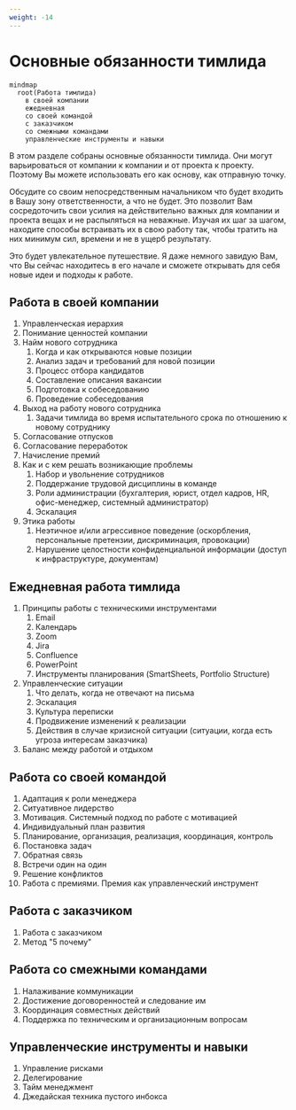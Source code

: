 ```yaml
---
weight: -14
---
```

# Основные обязанности тимлида

```mermaid
mindmap
  root(Работа тимлида)
    в своей компании
    eжедневная
    со своей командой
    с заказчиком
    со смежными командами
    yправленческие инструменты и навыки
```

В этом разделе собраны основные обязанности тимлида. Они могут варьироваться от компании к компании и от проекта к проекту. Поэтому Вы можете использовать его как основу, как отправную точку.

Обсудите со своим непосредственным начальником что будет входить в Вашу зону ответственности, а что не будет. Это позволит Вам сосредоточить свои усилия на действительно важных для компании и проекта вещах и не распыляться на неважные. Изучая их шаг за шагом, находите способы встраивать их в свою работу так, чтобы тратить на них минимум сил, времени и не в ущерб результату.

Это будет увлекательное путешествие. Я даже немного завидую Вам, что Вы сейчас находитесь в его начале и сможете открывать для себя новые идеи и подходы к работе.

## Работа в своей компании

1. Управленческая иерархия
2. Понимание ценностей компании
3. Найм нового сотрудника
    1. Когда и как открываются новые позиции
    2. Анализ задач и требований для новой позиции
    3. Процесс отбора кандидатов
    4. Составление описания вакансии
    5. Подготовка к собеседованию
    6. Проведение собеседования
4. Выход на работу нового сотрудника
    1. Задачи тимлида во время испытательного срока по отношению к новому сотруднику
5. Согласование отпусков
6. Согласование переработок
7. Начисление премий
8. Как и с кем решать возникающие проблемы
    1. Набор и увольнение сотрудников    
    2. Поддержание трудовой дисциплины в команде    
    3. Роли администрации (бухгалтерия, юрист, отдел кадров, HR, офис-менеджер, системный администратор)    
    4. Эскалация 
9. Этика работы
	1. Неэтичное и/или агрессивное поведение (оскорбления, персональные претензии, дискриминация, провокации)
	2. Нарушение целостности конфиденциальной информации (доступ к инфраструктуре, документам)
## Ежедневная работа тимлида

1. Принципы работы с техническими инструментами  
    1. Email
    2. Календарь
    3. Zoom
    4. Jira
    5. Confluence
    6. PowerPoint
    7. Инструменты планирования (SmartSheets, Portfolio Structure)
2. Управленческие ситуации
    1. Что делать, когда не отвечают на письма
    2. Эскалация
    3. Культура переписки
    4. Продвижение изменений к реализации
    5. Действия в случае кризисной ситуации (ситуации, когда есть угроза интересам заказчика)
3. Баланс между работой и отдыхом

## Работа со своей командой

1. Адаптация к роли менеджера
2. Ситуативное лидерство
3. Мотивация. Системный подход по работе с мотивацией
4. Индивидуальный план развития
5. Планирование, организация, реализация, координация, контроль
6. Постановка задач
7. Обратная связь
8. Встречи один на один
9. Решение конфликтов
10. Работа с премиями. Премия как управленческий инструмент

## Работа с заказчиком

1. Работа с заказчиком
2. Метод "5 почему"

## Работа со смежными командами

1. Налаживание коммуникации
2. Достижение договоренностей и следование им
3. Координация совместных действий
4. Поддержка по техническим и организационным вопросам

## Управленческие инструменты и навыки

1. Управление рисками
2. Делегирование
3. Тайм менеджмент
4. Джедайская техника пустого инбокса